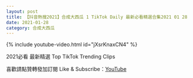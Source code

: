 ```yaml
---
layout: post
title: 【抖音熱搜2021】合成大西瓜 1 TikTok Daily 最新必看精選合集2021 01 28
date: 2021-01-28
category: 合成大西瓜
---
```


{% include youtube-video.html id="jXsrKnaxCN4" %}

2021必看 最新精選 Top TikTok Trending Clips

喜歡請點贊轉發加訂閱 Like & Subscribe：[YouTube](https://www.youtube.com/channel/UCAoR7VcanIPd04uEq_GIylA/videos)

